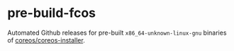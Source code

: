 # pre-build-fcos

Automated Github releases for pre-built `x86_64-unknown-linux-gnu` binaries
of [coreos/coreos-installer](https://github.com/coreos/coreos-installer).
